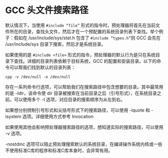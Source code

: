 # GCC 头文件搜索路径

默认情况下，当使用 `#include “file”` 形式的指令时，预处理器将首先在当前文件所在的目录，查找头文件，然后才在一个预配置的系统目录列表下查找。举个例子：假如在 /usr/include/sys/stat.h 包含了 `#include “types.h”`则 GCC 会先在 /usr/include/sys 目录下搜索，然后才是系统目录。

如果使用的是 `#include <file>` 形式的指令，预处理器的默认行为是只在系统目录下查找。详细的目录列表依赖于目标系统，GCC 的配置和安装目录。以下的命令可以帮我们找到默认的目录列表：

	cpp -v /dev/null -o /dev/null

存在一系列命令行选项，可以帮助我们在搜索路径中包含想要的目录。其中最常用的是 -Idir，该命令使 dir 目录被搜索在当前目录之后（引号形式），在系统目录之前。可以使用多个 -I 选项，对应目录的搜索顺序为从左到右。

如果想分别控制引号形式和尖括号形式下的搜索路径，可以使用 -iquote 和 -isystem 选项。详细使用方式参考 Invocation

如果使用其他会影响预处理器搜索路径的选项，想知道实际的搜索路径，可以使用 -v 选项。

-nostdinc 选项可以阻止预处理搜索默认的系统目录，在编译操作系统内核或一些不使用标准C库的程序和标准C库本身时，会非常有用。

